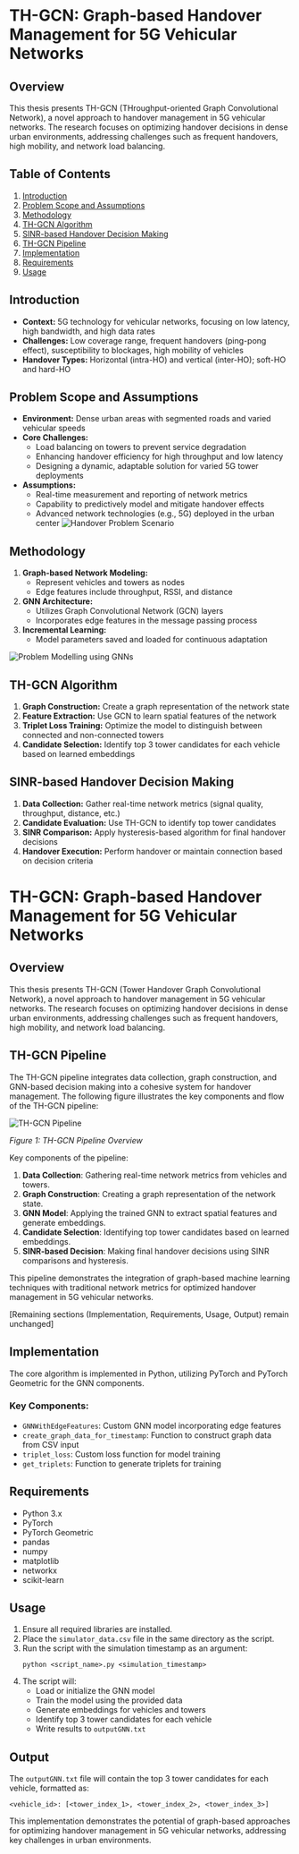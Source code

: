 # TH-GCN: Graph-based Handover Management for 5G Vehicular Networks

## Overview
This thesis presents TH-GCN (THroughput-oriented Graph Convolutional Network), a novel approach to handover management in 5G vehicular networks. The research focuses on optimizing handover decisions in dense urban environments, addressing challenges such as frequent handovers, high mobility, and network load balancing.

## Table of Contents
1. [Introduction](#introduction)
2. [Problem Scope and Assumptions](#problem-scope-and-assumptions)
3. [Methodology](#methodology)
4. [TH-GCN Algorithm](#th-gcn-algorithm)
5. [SINR-based Handover Decision Making](#sinr-based-handover-decision-making)
6. [TH-GCN Pipeline](#th-gcn-pipeline)
7. [Implementation](#implementation)
8. [Requirements](#requirements)
9. [Usage](#usage)

## Introduction
- **Context:** 5G technology for vehicular networks, focusing on low latency, high bandwidth, and high data rates
- **Challenges:** Low coverage range, frequent handovers (ping-pong effect), susceptibility to blockages, high mobility of vehicles
- **Handover Types:** Horizontal (intra-HO) and vertical (inter-HO); soft-HO and hard-HO

## Problem Scope and Assumptions
- **Environment:** Dense urban areas with segmented roads and varied vehicular speeds
- **Core Challenges:**
  - Load balancing on towers to prevent service degradation
  - Enhancing handover efficiency for high throughput and low latency
  - Designing a dynamic, adaptable solution for varied 5G tower deployments
- **Assumptions:**
  - Real-time measurement and reporting of network metrics
  - Capability to predictively model and mitigate handover effects
  - Advanced network technologies (e.g., 5G) deployed in the urban center
![Handover Problem Scenario](images/HO-scenario.png)

## Methodology
1. **Graph-based Network Modeling:**
   - Represent vehicles and towers as nodes
   - Edge features include throughput, RSSI, and distance
2. **GNN Architecture:**
   - Utilizes Graph Convolutional Network (GCN) layers
   - Incorporates edge features in the message passing process
3. **Incremental Learning:**
   - Model parameters saved and loaded for continuous adaptation

![Problem Modelling using GNNs](images/problem-modelling.png)

## TH-GCN Algorithm
1. **Graph Construction:** Create a graph representation of the network state
2. **Feature Extraction:** Use GCN to learn spatial features of the network
3. **Triplet Loss Training:** Optimize the model to distinguish between connected and non-connected towers
4. **Candidate Selection:** Identify top 3 tower candidates for each vehicle based on learned embeddings


## SINR-based Handover Decision Making
1. **Data Collection:** Gather real-time network metrics (signal quality, throughput, distance, etc.)
2. **Candidate Evaluation:** Use TH-GCN to identify top tower candidates
3. **SINR Comparison:** Apply hysteresis-based algorithm for final handover decisions
4. **Handover Execution:** Perform handover or maintain connection based on decision criteria


# TH-GCN: Graph-based Handover Management for 5G Vehicular Networks

## Overview
This thesis presents TH-GCN (Tower Handover Graph Convolutional Network), a novel approach to handover management in 5G vehicular networks. The research focuses on optimizing handover decisions in dense urban environments, addressing challenges such as frequent handovers, high mobility, and network load balancing.


## TH-GCN Pipeline

The TH-GCN pipeline integrates data collection, graph construction, and GNN-based decision making into a cohesive system for handover management. The following figure illustrates the key components and flow of the TH-GCN pipeline:

![TH-GCN Pipeline](images/pipeline.png)

*Figure 1: TH-GCN Pipeline Overview*

Key components of the pipeline:
1. **Data Collection**: Gathering real-time network metrics from vehicles and towers.
2. **Graph Construction**: Creating a graph representation of the network state.
3. **GNN Model**: Applying the trained GNN to extract spatial features and generate embeddings.
4. **Candidate Selection**: Identifying top tower candidates based on learned embeddings.
5. **SINR-based Decision**: Making final handover decisions using SINR comparisons and hysteresis.

This pipeline demonstrates the integration of graph-based machine learning techniques with traditional network metrics for optimized handover management in 5G vehicular networks.

[Remaining sections (Implementation, Requirements, Usage, Output) remain unchanged]


## Implementation
The core algorithm is implemented in Python, utilizing PyTorch and PyTorch Geometric for the GNN components.

### Key Components:
- `GNNWithEdgeFeatures`: Custom GNN model incorporating edge features
- `create_graph_data_for_timestamp`: Function to construct graph data from CSV input
- `triplet_loss`: Custom loss function for model training
- `get_triplets`: Function to generate triplets for training

## Requirements
- Python 3.x
- PyTorch
- PyTorch Geometric
- pandas
- numpy
- matplotlib
- networkx
- scikit-learn

## Usage
1. Ensure all required libraries are installed.
2. Place the `simulator_data.csv` file in the same directory as the script.
3. Run the script with the simulation timestamp as an argument:
   ```
   python <script_name>.py <simulation_timestamp>
   ```
4. The script will:
   - Load or initialize the GNN model
   - Train the model using the provided data
   - Generate embeddings for vehicles and towers
   - Identify top 3 tower candidates for each vehicle
   - Write results to `outputGNN.txt`

## Output
The `outputGNN.txt` file will contain the top 3 tower candidates for each vehicle, formatted as:
```
<vehicle_id>: [<tower_index_1>, <tower_index_2>, <tower_index_3>]
```

This implementation demonstrates the potential of graph-based approaches for optimizing handover management in 5G vehicular networks, addressing key challenges in urban environments.
